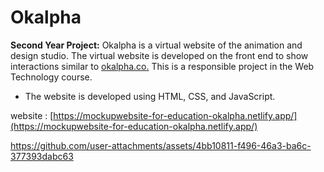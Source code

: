 # Okalpha

**Second Year Project:** Okalpha is a virtual website of the animation and design studio. The virtual website is developed on the front end to show interactions similar to [okalpha.co.](https://www.okalpha.co/) This is a responsible project in the Web Technology course.
- The website is developed using HTML, CSS, and JavaScript.

website : [https://mockupwebsite-for-education-okalpha.netlify.app/](https://mockupwebsite-for-education-okalpha.netlify.app/)

https://github.com/user-attachments/assets/4bb10811-f496-46a3-ba6c-377393dabc63


